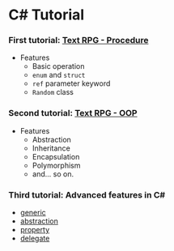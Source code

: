 # C# Tutorial
### First tutorial: [Text RPG - Procedure](src/game/procedure/TextRPG.cs)
- Features
  - Basic operation
  - `enum` and `struct`
  - `ref` parameter keyword
  - `Random` class
### Second tutorial: [Text RPG - OOP](src/game/oop/TextRPG.cs)
- Features
  - Abstraction
  - Inheritance
  - Encapsulation
  - Polymorphism
  - and... so on.

### Third tutorial: Advanced features in C#
- [generic](src/features/generic)
- [abstraction](src/features/abstraction)
- [property](src/features/property)
- [delegate](src/features/delegate)